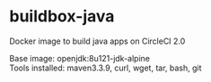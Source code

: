 # buildbox-java
Docker image to build java apps on CircleCI 2.0  

Base image: openjdk:8u121-jdk-alpine  
Tools installed: maven3.3.9, curl, wget, tar, bash, git